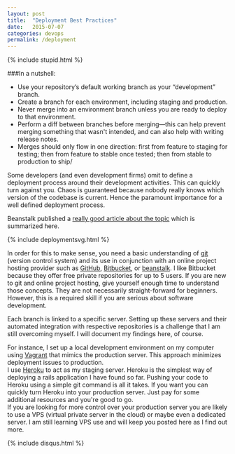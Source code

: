 ```yaml
---
layout: post
title:  "Deployment Best Practices"
date:   2015-07-07
categories: devops
permalink: /deployment
---
```

{% include stupid.html %}

###In a nutshell:

<ul class="showcase">
	<li>Use your repository’s default working branch as your “development” branch.
	</li>
	<li>Create a branch for each environment, including staging and production.
	</li>
	<li>Never merge into an environment branch unless you are ready to deploy to that environment.
	</li>
	<li>Perform a diff between branches before merging—this can help prevent merging something that wasn't intended, and can also help with writing release notes.
	</li>
	<li>Merges should only flow in one direction: first from feature to staging for testing; then from feature to stable once tested; then from stable to production to ship/
	</li>
</ul>


Some developers (and even development firms) omit to define a deployment process around their development activities. This can quickly turn against you. Chaos is guaranteed because nobody really knows which version of the codebase is current. Hence the paramount importance for a well defined deployment process.

Beanstalk published a <a href="http://guides.beanstalkapp.com/deployments/best-practices.html" target="_blank">really good article about the topic</a> which is summarized here.

{% include deploymentsvg.html %}

In order for this to make sense, you need a basic understanding of <a href="https://git-scm.com/" target="_blank">git</a> (version control system) and its use in conjunction with an online project hosting provider such as <a href="https://github.com/" target="_blank">GitHub</a>, <a href="https://bitbucket.org" target="_blank">Bitbucket</a>, or <a href="http://beanstalkapp.com/" target="_blank">beanstalk</a>. I like Bitbucket because they offer free private repositories for up to 5 users. If you are new to git and online project hosting, give yourself enough time to understand those concepts. They are not necessarily straight-forward for beginners. However, this is a required skill if you are serious about software development.

Each branch is linked to a specific server. Setting up these servers and their automated integration with respective repositories is a challenge that I am still overcoming myself. I will document my findings here, of course.

For instance, I set up a local development environment on my computer using <a href="https://www.vagrantup.com/" target="_blank">Vagrant</a> that mimics the production server. This approach minimizes deployment issues to production.<br/>
I use <a href="https://heroku.com" target="_blank">Heroku</a> to act as my staging server. Heroku is the simplest way of deploying a rails application I have found so far. Pushing your code to Heroku using a simple git command is all it takes. If you want you can quickly turn Heroku into your production server. Just pay for some additional resources and you're good to go.<br/>
If you are looking for more control over your production server you are likely to use a VPS (virtual private server in the cloud) or maybe even a dedicated server. I am still learning VPS use and will keep you posted here as I find out more.

{% include disqus.html %}
